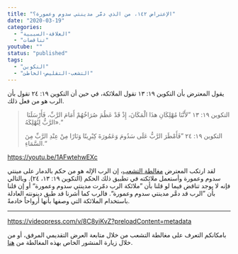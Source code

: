 ```yaml
---
title: "الإعتراض ١٤٢، من الذي دمَّر مدينتي سدوم وعمورة؟"
date: "2020-03-19"
categories: 
  - "العلاقة-السببية"
  - "تناقضات"
youtube: ""
status: "published"
tags: 
  - "التكوين"
  - "التشعب-التقليص-الخاطئ"
---
```


يقول المعترض بأن التكوين ١٩: ١٣ تقول الملائكة، في حين أن التكوين ١٩: ٢٤ تقول بأن الرب هو من فعل ذلك.

>  التكوين ١٩: ١٣ ”لأَنَّنَا مُهْلِكَانِ هذَا الْمَكَانَ، إِذْ قَدْ عَظُمَ صُرَاخُهُمْ أَمَامَ الرَّبِّ، فَأَرْسَلَنَا الرَّبُّ لِنُهْلِكَهُ».“
> 
> التكوين ١٩: ٢٤ ”فَأَمْطَرَ الرَّبُّ عَلَى سَدُومَ وَعَمُورَةَ كِبْرِيتًا وَنَارًا مِنْ عِنْدِ الرَّبِّ مِنَ السَّمَاءِ.“

https://youtu.be/1AFwtehwEXc

لقد ارتكب المعترض [مغالطة التشعب](https://reasonofhope.com/2019/07/25/bifurcation/)، إن الرب الإله هو من حكم بالدمار على مينتي سدوم وعمورة وأستعمل ملائكته في تطبيق ذلك الحكم (التكوين ١٩: ١٣، ٢٤). وبالتالي فإنه لا يوجد تناقض فيما لو قلنا بأن ”ملائكة الرب دمّرت مدينتي سدوم وعمورة“ أو إن قلنا بأن ”الرب قد دمَّر مدينتي سدوم وعمورة“. فالرب كما أشرنا قد طبق دينونته العادلة باستخدام الملائكة التي وصفها بأنها أرواحاً خادمةً. 

* * *

https://videopress.com/v/8C8yiKvZ?preloadContent=metadata

بامكانكم التعرف على مغالطة التشعب من خلال متابعة العرض التقديمي المرفق، أو من خلال زيارة المنشور الخاص بهذه المغالطة من [هنا](https://reasonofhope.com/2019/07/25/bifurcation/).
